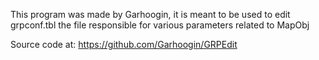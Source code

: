 This program was made by Garhoogin, it is meant to be used to edit grpconf.tbl the file responsible for various parameters related to MapObj

Source code at: https://github.com/Garhoogin/GRPEdit